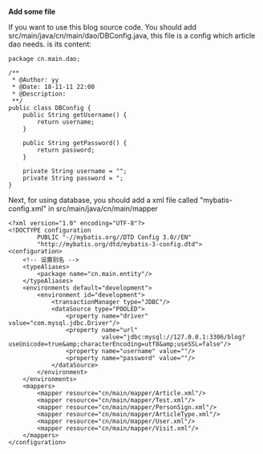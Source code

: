 **Add some file**

If you want to use this blog source code.
You should add src/main/java/cn/main/dao/DBConfig.java, this file is a config which article dao needs.
 is its content:

    package cn.main.dao;
    
    /**
     * @Author: yy
     * @Date: 18-11-11 22:00
     * @Description:
     **/
    public class DBConfig {
        public String getUsername() {
            return username;
        }
    
        public String getPassword() {
            return password;
        }
    
        private String username = "";
        private String password = ";
    }


Next, for using database, you should add a xml file called "mybatis-config.xml" in src/main/java/cn/main/mapper

    <?xml version="1.0" encoding="UTF-8"?>
    <!DOCTYPE configuration
            PUBLIC "-//mybatis.org//DTD Config 3.0//EN"
            "http://mybatis.org/dtd/mybatis-3-config.dtd">
    <configuration>
        <!-- 设置别名 -->
        <typeAliases>
            <package name="cn.main.entity"/>
        </typeAliases>
        <environments default="development">
            <environment id="development">
                <transactionManager type="JDBC"/>
                <dataSource type="POOLED">
                    <property name="driver" value="com.mysql.jdbc.Driver"/>
                    <property name="url"
                              value="jdbc:mysql://127.0.0.1:3306/blog?useUnicode=true&amp;characterEncoding=utf8&amp;useSSL=false"/>
                    <property name="username" value=""/>
                    <property name="password" value=""/>
                </dataSource>
            </environment>
        </environments>
        <mappers>
            <mapper resource="cn/main/mapper/Article.xml"/>
            <mapper resource="cn/main/mapper/Test.xml"/>
            <mapper resource="cn/main/mapper/PersonSign.xml"/>
            <mapper resource="cn/main/mapper/ArticleType.xml"/>
            <mapper resource="cn/main/mapper/User.xml"/>
            <mapper resource="cn/main/mapper/Visit.xml"/>
        </mappers>
    </configuration>